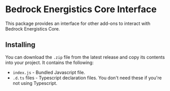 # Bedrock Energistics Core Interface

This package provides an interface for other add-ons to interact with Bedrock Energistics Core.

## Installing

You can download the `.zip` file from the latest release and copy its contents into your project. It contains the following:

- `index.js` - Bundled Javascript file.
- `.d.ts` files - Typescript declaration files. You don't need these if you're not using Typescript.
